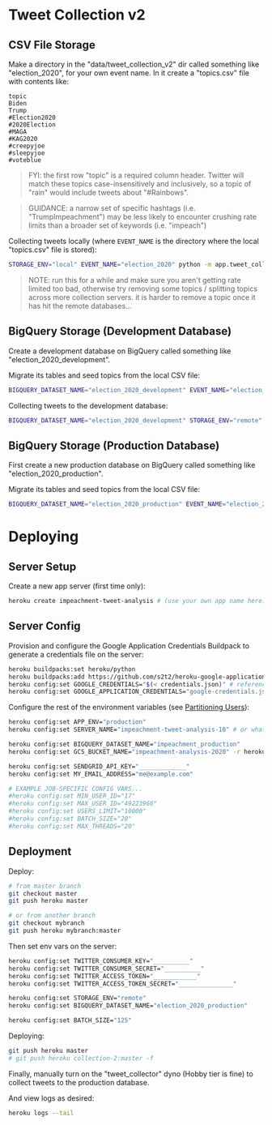 # Tweet Collection v2

## CSV File Storage

Make a directory in the "data/tweet_collection_v2" dir called something like "election_2020", for your own event name. In it create a "topics.csv" file with contents like:

    topic
    Biden
    Trump
    #Election2020
    #2020Election
    #MAGA
    #KAG2020
    #creepyjoe
    #sleepyjoe
    #voteblue

> FYI: the first row "topic" is a required column header. Twitter will match these topics case-insensitively and inclusively, so a topic of "rain" would include tweets about "#Rainbows".

> GUIDANCE: a narrow set of specific hashtags (i.e. "TrumpImpeachment") may be less likely to encounter crushing rate limits than a broader set of keywords (i.e. "impeach")


Collecting tweets locally (where `EVENT_NAME` is the directory where the local "topics.csv" file is stored):

```sh
STORAGE_ENV="local" EVENT_NAME="election_2020" python -m app.tweet_collection_v2.stream_listener
```

> NOTE: run this for a while and make sure you aren't getting rate limited too bad, otherwise try removing some topics / splitting topics across more collection servers. it is harder to remove a topic once it has hit the remote databases...

## BigQuery Storage (Development Database)

Create a development database on BigQuery called something like "election_2020_development".

Migrate its tables and seed topics from the local CSV file:

```sh
BIGQUERY_DATASET_NAME="election_2020_development" EVENT_NAME="election_2020" python -m app.tweet_collection_v2.bq_migrations
```

Collecting tweets to the development database:

```sh
BIGQUERY_DATASET_NAME="election_2020_development" STORAGE_ENV="remote" python -m app.tweet_collection_v2.stream_listener
```

## BigQuery Storage (Production Database)

First create a new production database on BigQuery called something like "election_2020_production".

Migrate its tables and seed topics from the local CSV file:

```sh
BIGQUERY_DATASET_NAME="election_2020_production" EVENT_NAME="election_2020" python -m app.tweet_collection_v2.bq_migrations
```



# Deploying

## Server Setup

Create a new app server (first time only):

```sh
heroku create impeachment-tweet-analysis # (use your own app name here)
```

## Server Config

Provision and configure the Google Application Credentials Buildpack to generate a credentials file on the server:

```sh
heroku buildpacks:set heroku/python
heroku buildpacks:add https://github.com/s2t2/heroku-google-application-credentials-buildpack
heroku config:set GOOGLE_CREDENTIALS="$(< credentials.json)" # references local creds
heroku config:set GOOGLE_APPLICATION_CREDENTIALS="google-credentials.json"
```

Configure the rest of the environment variables (see [Partitioning Users](/NOTES.md#partitioning-users)):

```sh
heroku config:set APP_ENV="production"
heroku config:set SERVER_NAME="impeachment-tweet-analysis-10" # or whatever yours is called

heroku config:set BIGQUERY_DATASET_NAME="impeachment_production"
heroku config:set GCS_BUCKET_NAME="impeachment-analysis-2020" -r heroku-4

heroku config:set SENDGRID_API_KEY="_____________"
heroku config:set MY_EMAIL_ADDRESS="me@example.com"

# EXAMPLE JOB-SPECIFIC CONFIG VARS...
#heroku config:set MIN_USER_ID="17"
#heroku config:set MAX_USER_ID="49223966"
#heroku config:set USERS_LIMIT="10000"
#heroku config:set BATCH_SIZE="20"
#heroku config:set MAX_THREADS="20"
```




## Deployment

Deploy:

```sh
# from master branch
git checkout master
git push heroku master

# or from another branch
git checkout mybranch
git push heroku mybranch:master
```






Then set env vars on the server:

```sh
heroku config:set TWITTER_CONSUMER_KEY="__________"
heroku config:set TWITTER_CONSUMER_SECRET="__________"
heroku config:set TWITTER_ACCESS_TOKEN="____________"
heroku config:set TWITTER_ACCESS_TOKEN_SECRET="_______________"

heroku config:set STORAGE_ENV="remote"
heroku config:set BIGQUERY_DATASET_NAME="election_2020_production"

heroku config:set BATCH_SIZE="125"
```

Deploying:

```sh
git push heroku master
# git push heroku collection-2:master -f
```

Finally, manually turn on the "tweet_collector" dyno (Hobby tier is fine) to collect tweets to the production database.

And view logs as desired:

```sh
heroku logs --tail
```
